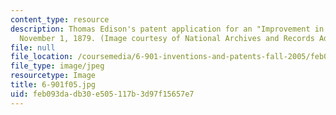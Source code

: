 ```yaml
---
content_type: resource
description: Thomas Edison's patent application for an "Improvement in Electric Lamps,"
  November 1, 1879. (Image courtesy of National Archives and Records Administration.)
file: null
file_location: /coursemedia/6-901-inventions-and-patents-fall-2005/feb093dadb30e505117b3d97f15657e7_6-901f05.jpg
file_type: image/jpeg
resourcetype: Image
title: 6-901f05.jpg
uid: feb093da-db30-e505-117b-3d97f15657e7
---
```

